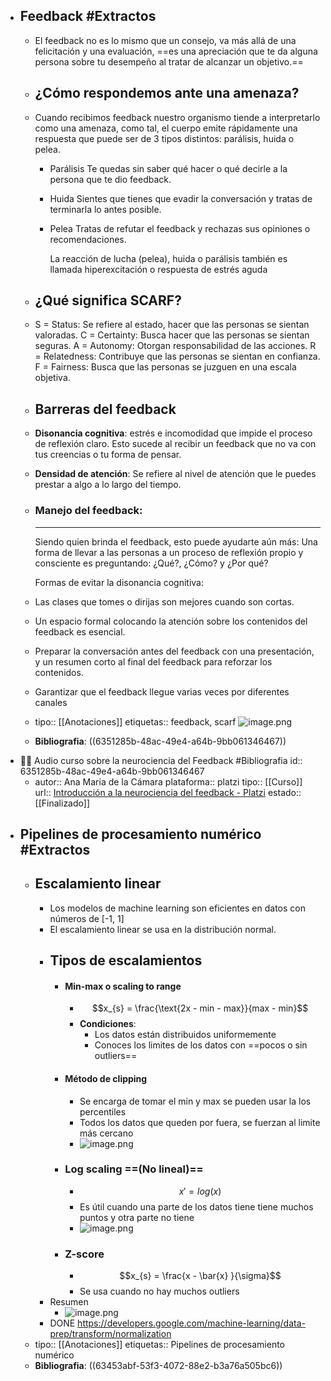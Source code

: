 - ## Feedback #Extractos
	- El feedback no es lo mismo que un consejo, va más allá de una felicitación y una evaluación, ==es una apreciación que te da alguna persona sobre tu desempeño al tratar de alcanzar un objetivo.==
	- ## ¿Cómo respondemos ante una amenaza?
	- Cuando recibimos feedback nuestro organismo tiende a interpretarlo como una amenaza, como tal, el cuerpo emite rápidamente una respuesta que puede ser de 3 tipos distintos: parálisis, huida o pelea.
		- Parálisis
		  Te quedas sin saber qué hacer o qué decirle a la persona que te dio feedback.
		- Huida
		  Sientes que tienes que evadir la conversación y tratas de terminarla lo antes posible.
		- Pelea
		  Tratas de refutar el feedback y rechazas sus opiniones o recomendaciones.
		  
		  La reacción de lucha (pelea), huida o parálisis también es llamada hiperexcitación o respuesta de estrés aguda
	- ## ¿Qué significa SCARF?
	- S = Status: Se refiere al estado, hacer que las personas se sientan valoradas.
	  C = Certainty: Busca hacer que las personas se sientan seguras.
	  A = Autonomy: Otorgan responsabilidad de las acciones.
	  R = Relatedness: Contribuye que las personas se sientan en confianza.
	  F = Fairness: Busca que las personas se juzguen en una escala objetiva.
	- ## Barreras del feedback
	- **Disonancia cognitiva**: estrés e incomodidad que impide el proceso de reflexión claro. Esto sucede al recibir un feedback que no va con tus creencias o tu forma de pensar.
	- **Densidad de atención**: Se refiere al nivel de atención que le puedes prestar a algo a lo largo del tiempo.
	- ### Manejo del feedback:
	  ---
	  Siendo quien brinda el feedback, esto puede ayudarte aún más:
	  Una forma de llevar a las personas a un proceso de reflexión propio y consciente es preguntando: ¿Qué?, ¿Cómo? y ¿Por qué?
	  
	  Formas de evitar la disonancia cognitiva:
	- Las clases que tomes o dirijas son mejores cuando son cortas.
	- Un espacio formal colocando la atención sobre los contenidos del feedback es esencial.
	- Preparar la conversación antes del feedback con una presentación, y un resumen corto al final del feedback para reforzar los contenidos.
	- Garantizar que el feedback llegue varias veces por diferentes canales
	- tipo:: [[Anotaciones]] 
	  etiquetas:: feedback, scarf
	  ![image.png](../assets/image_1666264707300_0.png)
	- **Bibliografia**: ((6351285b-48ac-49e4-a64b-9bb061346467))
- 👨‍🏫 Audio curso sobre la neurociencia del Feedback #Bibliografia
  id:: 6351285b-48ac-49e4-a64b-9bb061346467
	- autor:: Ana Maria de la Cámara
	  plataforma:: platzi
	  tipo:: [[Curso]]
	  url:: [Introducción a la neurociencia del feedback - Platzi](https://platzi.com/clases/2481-neurociencia-feedback/41342-introduccion-a-la-neurociencia-del-feedback/)
	  estado:: [[Finalizado]]
- ## Pipelines de procesamiento numérico #Extractos
	- ## Escalamiento linear
		- Los modelos de machine learning son eficientes en datos con números de [-1, 1]
		- El escalamiento linear se usa en la distribución normal.
		- ## Tipos de escalamientos
			- #### Min-max o scaling to range
				- $$x_{s} = \frac{\text{2x - min - max}}{max - min}$$
				- **Condiciones**:
					- Los datos están distribuidos uniformemente
					- Conoces los limites de los datos con ==pocos o sin outliers==
			- #### Método de clipping
				- Se encarga de tomar el min y max se pueden usar la los percentiles
				- Todos los datos que queden por fuera, se fuerzan al limite más cercano
				- ![image.png](../assets/image_1666566367907_0.png)
			- ### Log scaling ==(No lineal)==
				- $$x' = log(x)$$
				- Es útil cuando una parte de los datos tiene tiene muchos puntos y otra parte no tiene
				- ![image.png](../assets/image_1666566851831_0.png)
			- ### Z-score
				- $$x_{s} = \frac{x - \bar{x} }{\sigma}$$
				- Se usa cuando no hay muchos outliers
		- Resumen
			- ![image.png](../assets/image_1666566993292_0.png)
		- DONE https://developers.google.com/machine-learning/data-prep/transform/normalization
	- tipo:: [[Anotaciones]] 
	  etiquetas:: Pipelines de procesamiento numérico
	- **Bibliografia**: ((63453abf-53f3-4072-88e2-b3a76a505bc6))